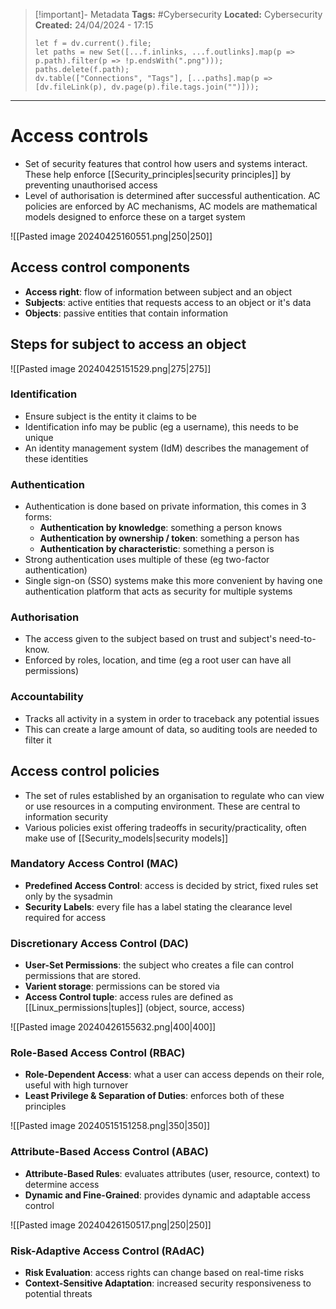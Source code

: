 > [!important]- Metadata
> **Tags:** #Cybersecurity 
> **Located:** Cybersecurity
> **Created:** 24/04/2024 - 17:15
> ```dataviewjs
> let f = dv.current().file;
> let paths = new Set([...f.inlinks, ...f.outlinks].map(p => p.path).filter(p => !p.endsWith(".png")));
> paths.delete(f.path);
> dv.table(["Connections", "Tags"], [...paths].map(p => [dv.fileLink(p), dv.page(p).file.tags.join("")]));
> ```

___
# Access controls
- Set of security features that control how users and systems interact. These help enforce [[Security_principles|security principles]] by preventing unauthorised access
- Level of authorisation is determined after successful authentication. AC policies are enforced by AC mechanisms, AC models are mathematical models designed to enforce these on a target system

![[Pasted image 20240425160551.png|250|250]]

## Access control components
- **Access right**: flow of information between subject and an object 
- **Subjects**: active entities that requests access to an object or it's data 
- **Objects**:  passive entities that contain information
## Steps for subject to access an object
![[Pasted image 20240425151529.png|275|275]]

### Identification
- Ensure subject is the entity it claims to be 
- Identification info may be public (eg a username), this needs to be unique
- An identity management system (IdM) describes the management of these identities 
### Authentication
- Authentication is done based on private information, this comes in 3 forms:
	- **Authentication by knowledge**: something a person knows 
	- **Authentication by ownership / token**: something a person has 
	- **Authentication by characteristic**: something a person is
- Strong authentication uses multiple of these (eg two-factor authentication)
- Single sign-on (SSO) systems make this more convenient by having one authentication platform that acts as security for multiple systems 
### Authorisation
- The access given to the subject based on trust and subject's need-to-know.
- Enforced by roles, location, and time (eg a root user can have all permissions)
### Accountability
- Tracks all activity in a system in order to traceback any potential issues 
- This can create a large amount of data, so auditing tools are needed to filter it

## Access control policies
- The set of rules established by an organisation to regulate who can view or use resources in a computing environment. These are central to information security 
- Various policies exist offering tradeoffs in security/practicality, often make use of [[Security_models|security models]]
### Mandatory Access Control (MAC)
- **Predefined Access Control**: access is decided by strict, fixed rules set only by the sysadmin
- **Security Labels**: every file has a label stating the clearance level required for access 
### Discretionary Access Control (DAC)
- **User-Set Permissions**: the subject who creates a file can control permissions that are stored. 
- **Varient storage**: permissions can be stored via
- **Access Control tuple**: access rules are defined as [[Linux_permissions|tuples]] (object, source, access)

![[Pasted image 20240426155632.png|400|400]]
### Role-Based Access Control (RBAC)
- **Role-Dependent Access**: what a user can access depends on their role, useful with high turnover
- **Least Privilege & Separation of Duties**: enforces both of these principles 


![[Pasted image 20240515151258.png|350|350]]
### Attribute-Based Access Control (ABAC)
- **Attribute-Based Rules**: evaluates attributes (user, resource, context) to determine access
- **Dynamic and Fine-Grained**: provides dynamic and adaptable access control

![[Pasted image 20240426150517.png|250|250]]
### Risk-Adaptive Access Control (RAdAC)
- **Risk Evaluation**: access rights can change based on real-time risks 
- **Context-Sensitive Adaptation**: increased security responsiveness to potential threats
